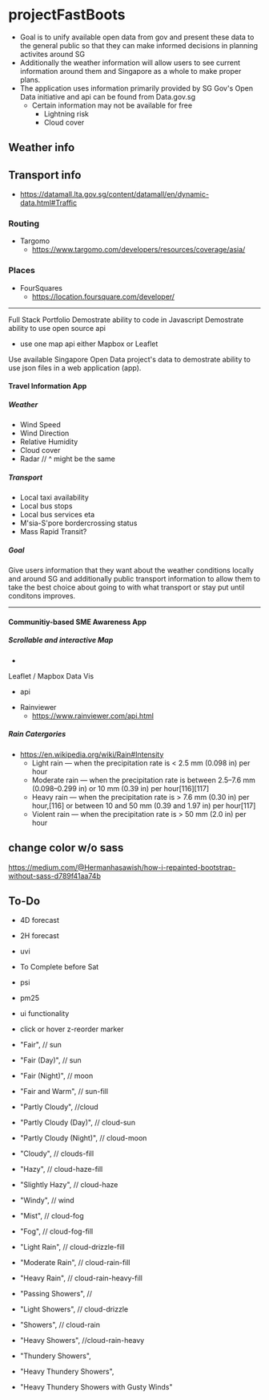 # projectFastBoots
* Goal is to unify available open data from gov and present these data to the general public so that they can make informed decisions in planning activites around SG
* Additionally the weather information will allow users to see current information around them and Singapore as a whole to make proper plans.
* The application uses information primarily provided by SG Gov's Open Data initiative and api can be found from Data.gov.sg
  * Certain information may not be available for free
    * Lightning risk
    * Cloud cover
## Weather info
## Transport info
*   https://datamall.lta.gov.sg/content/datamall/en/dynamic-data.html#Traffic
### Routing
* Targomo
   * https://www.targomo.com/developers/resources/coverage/asia/
### Places
* FourSquares
   * https://location.foursquare.com/developer/

---

Full Stack Portfolio
Demostrate ability to code in Javascript
Demostrate ability to use open source api
  * use one map api either Mapbox or Leaflet

Use available Singapore Open Data project's data to demostrate ability to use
 json files in a web application (app).

#### Travel Information App
##### Weather
  * Wind Speed
  * Wind Direction
  * Relative Humidity
  * Cloud cover
  * Radar // ^ might be the same

##### Transport
  * Local taxi availability
  * Local bus stops
  * Local bus services eta
  * M'sia-S'pore bordercrossing status
  * Mass Rapid Transit?

##### Goal
Give users information that they want about the weather conditions locally and
around SG and additionally public transport information to allow them to take
the best choice about going to with what transport or stay put until conditons
improves.

---
#### Communitiy-based SME Awareness App
##### Scrollable and interactive Map
  * 


Leaflet / Mapbox
Data Vis

+ api

* Rainviewer
   * https://www.rainviewer.com/api.html

##### Rain Catergories
* https://en.wikipedia.org/wiki/Rain#Intensity
  * Light rain — when the precipitation rate is < 2.5 mm (0.098 in) per hour
  * Moderate rain — when the precipitation rate is between 2.5–7.6 mm (0.098–0.299 in) or 10 mm (0.39 in) per hour[116][117]
  * Heavy rain — when the precipitation rate is > 7.6 mm (0.30 in) per hour,[116] or between 10 and 50 mm (0.39 and 1.97 in) per hour[117]
  * Violent rain — when the precipitation rate is > 50 mm (2.0 in) per hour


## change color w/o sass
https://medium.com/@Hermanhasawish/how-i-repainted-bootstrap-without-sass-d789f41aa74b

## To-Do
 - 4D forecast
 - 2H forecast
 - uvi


 - To Complete before Sat
 - psi
 - pm25
 - ui functionality
 - click or hover z-reorder marker

 - "Fair", // sun
 - "Fair (Day)", // sun
 - "Fair (Night)", // moon
 - "Fair and Warm", // sun-fill
 - "Partly Cloudy", //cloud
 - "Partly Cloudy (Day)", // cloud-sun
 - "Partly Cloudy (Night)", // cloud-moon
 - "Cloudy", // clouds-fill
 - "Hazy", // cloud-haze-fill
 - "Slightly Hazy", // cloud-haze
 - "Windy", // wind
 - "Mist", // cloud-fog
 - "Fog", // cloud-fog-fill
 - "Light Rain", // cloud-drizzle-fill
 - "Moderate Rain", // cloud-rain-fill
 - "Heavy Rain", // cloud-rain-heavy-fill
 - "Passing Showers", //
 - "Light Showers", // cloud-drizzle
 - "Showers", // cloud-rain
 - "Heavy Showers", //cloud-rain-heavy
 - "Thundery Showers",
 - "Heavy Thundery Showers",
 - "Heavy Thundery Showers with Gusty Winds"